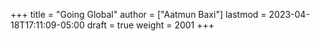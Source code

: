 +++
title = "Going Global"
author = ["Aatmun Baxi"]
lastmod = 2023-04-18T17:11:09-05:00
draft = true
weight = 2001
+++
